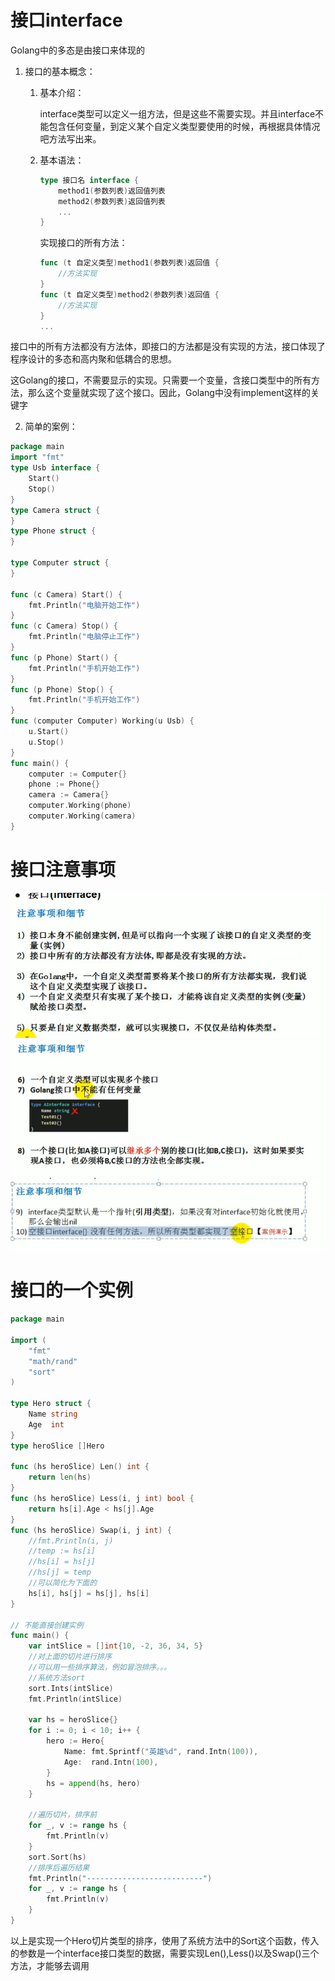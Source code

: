 # 接口interface

Golang中的多态是由接口来体现的

1. 接口的基本概念：

   1. 基本介绍：

      interface类型可以定义一组方法，但是这些不需要实现。并且interface不能包含任何变量，到定义某个自定义类型要使用的时候，再根据具体情况吧方法写出来。

    2. 基本语法：

       ```go
       type 接口名 interface {
           method1(参数列表)返回值列表
           method2(参数列表)返回值列表
           ...
       }
       ```

       实现接口的所有方法：

       ```go
       func (t 自定义类型)method1(参数列表)返回值 {
           //方法实现
       }
       func (t 自定义类型)method2(参数列表)返回值 {
           //方法实现
       }
       ...
       ```

​	接口中的所有方法都没有方法体，即接口的方法都是没有实现的方法，接口体现了程序设计的多态和高内聚和低耦合的思想。

​	这Golang的接口，不需要显示的实现。只需要一个变量，含接口类型中的所有方法，那么这个变量就实现了这个接口。因此，Golang中没有implement这样的关键字

2. 简单的案例：

```go
package main
import "fmt"
type Usb interface {
	Start()
	Stop()
}
type Camera struct {
}
type Phone struct {
}

type Computer struct {
}

func (c Camera) Start() {
	fmt.Println("电脑开始工作")
}
func (c Camera) Stop() {
	fmt.Println("电脑停止工作")
}
func (p Phone) Start() {
	fmt.Println("手机开始工作")
}
func (p Phone) Stop() {
	fmt.Println("手机开始工作")
}
func (computer Computer) Working(u Usb) {
	u.Start()
	u.Stop()
}
func main() {
	computer := Computer{}
	phone := Phone{}
	camera := Camera{}
	computer.Working(phone)
	computer.Working(camera)
}

```



# 接口注意事项

<img src="面向对象-接口.assets/image-20250726085815292.png" alt="image-20250726085815292" style="zoom:80%;" />

<img src="面向对象-接口.assets/image-20250726091702210.png" alt="image-20250726091702210" style="zoom:80%;" />

<img src="面向对象-接口.assets/image-20250726103358304.png" alt="image-20250726103358304" style="zoom:80%;" />

# 接口的一个实例

``` go
package main

import (
	"fmt"
	"math/rand"
	"sort"
)

type Hero struct {
	Name string
	Age  int
}
type heroSlice []Hero

func (hs heroSlice) Len() int {
	return len(hs)
}
func (hs heroSlice) Less(i, j int) bool {
	return hs[i].Age < hs[j].Age
}
func (hs heroSlice) Swap(i, j int) {
	//fmt.Println(i, j)
	//temp := hs[i]
	//hs[i] = hs[j]
	//hs[j] = temp
	//可以简化为下面的
	hs[i], hs[j] = hs[j], hs[i]
}

// 不能直接创建实例
func main() {
	var intSlice = []int{10, -2, 36, 34, 5}
	//对上面的切片进行排序
	//可以用一些排序算法，例如冒泡排序。。。
	//系统方法sort
	sort.Ints(intSlice)
	fmt.Println(intSlice)

	var hs = heroSlice{}
	for i := 0; i < 10; i++ {
		hero := Hero{
			Name: fmt.Sprintf("英雄%d", rand.Intn(100)),
			Age:  rand.Intn(100),
		}
		hs = append(hs, hero)
	}

	//遍历切片，排序前
	for _, v := range hs {
		fmt.Println(v)
	}
	sort.Sort(hs)
	//排序后遍历结果
	fmt.Println("--------------------------")
	for _, v := range hs {
		fmt.Println(v)
	}
}

```

以上是实现一个Hero切片类型的排序，使用了系统方法中的Sort这个函数，传入的参数是一个interface接口类型的数据，需要实现Len(),Less()以及Swap()三个方法，才能够去调用
